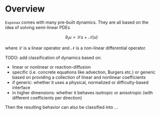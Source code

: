 # Overview

`Exponax` comes with many pre-built dynamics. They are all based on the idea of
solving semi-linear PDEs

$$
\partial_t u = \mathcal{L} u + \mathcal{N}(u)
$$

where $\mathcal{L}$ is a linear operator and $\mathcal{N}$ is a non-linear
differential operator.

TODO: add classification of dynamics based on:

- linear or nonlinear or reaction-diffusion
- specific (i.e. concrete equations like advection, Burgers etc.) or generic
  based on providing a collection of linear and nonlinear coefficients
- if generic: whether it uses a physical, normalized or difficulty-based
  interface
- in higher dimensions: whether it behaves isotropic or anisotropic (with
  different coefficients per direction)

Then the resulting behavior can also be classified into ...